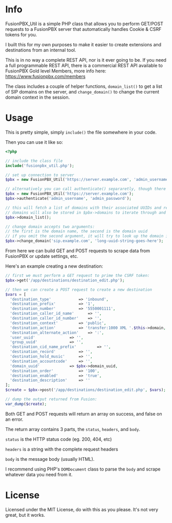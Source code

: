 # Info
FusionPBX_Util is a simple PHP class that allows you to perform GET/POST requests to a FusionPBX server that automatically handles Cookie & CSRF tokens for you.

I built this for my own purposes to make it easier to create extensions and destinations from an internal tool.

This is in no way a complete REST API, nor is it ever going to be. If you need a full programmable REST API, there is a commercial REST API available to FusionPBX Gold level Members, more info here: https://www.fusionpbx.com/members

The class includes a couple of helper functions, `domain_list()` to get a list of SIP domains on the server, and `change_domain()` to change the current domain context in the session.


# Usage
This is pretty simple, simply `include()` the file somewhere in your code.

Then you can use it like so:
```php
<?php

// include the class file
include('fusionpbx_util.php');

// set up connection to server
$pbx = new FusionPBX_Util('https://server.example.com', 'admin_username', 'admin_password');

// alternatively you can call authenticate() separaretly, though there's not really any benefit:
$pbx = new FusionPBX_Util('https://server.example.com');
$pbx->authenticate('admin_username', 'admin_password');

// this will fetch a list of domains with their associated UUIDs and return them,
// domains will also be stored in $pbx->domains to iterate through and use later
$pbx->domain_list();

// change domain accepts two arguments:
// the first is the domain name, the second is the domain uuid
// if you omit the second argument, it will try to look up the domain in $this->domains (if present)
$pbx->change_domain('sip.example.com', 'long-uuid-string-goes-here');
```

From here we can build GET and POST requests to scrape data from FusionPBX or update settings, etc.

Here's an example creating a new destination:

```php
// first we must perform a GET request to prime the CSRF token:
$pbx->get('/app/destinations/destination_edit.php');

// then we can create a POST request to create a new destination
$vars =	[
  'destination_type'			=> 'inbound',
  'destination_prefix'			=> '1',
  'destination_number'			=> '5550001111',
  'destination_caller_id_name'  	=> '',
  'destination_caller_id_number'	=> '',
  'destination_context'			=> 'public',
  'destination_action'			=> 'transfer:1000 XML '.$this->domain,
  'destination_alternate_action'	=> ':',
  'user_uuid'				=> '',
  'group_uuid'				=> '',
  'destination_cid_name_prefix'	        => '',
  'destination_record'			=> '',
  'destination_hold_music'		=> '',
  'destination_accountcode'		=> '',
  'domain_uuid'				=> $pbx->domain_uuid,
  'destination_order'			=> '100',
  'destination_enabled'			=> 'true',
  'destination_description'		=> ''
];
$create = $pbx->post('/app/destinations/destination_edit.php', $vars);

// dump the output returned from Fusion:
var_dump($create);
```

Both GET and POST requests will return an array on success, and false on an error.

The return array contains 3 parts, the `status`, `headers`, and `body`.

`status` is the HTTP status code (eg. 200, 404, etc)

`headers` is a string with the complete request headers

`body` is the message body (usually HTML).

I recommend using PHP's `DOMDocument` class to parse the `body` and scrape whatever data you need from it.


# License
Licensed under the MIT License, do with this as you please. It's not very great, but it works.
